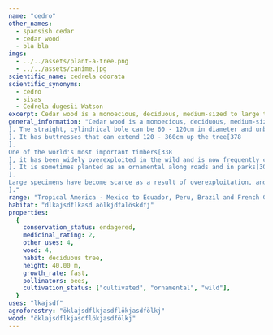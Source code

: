 ```yaml
---
name: "cedro"
other_names:
  - spansish cedar
  - cedar wood
  - bla bla
imgs:
  - ../../assets/plant-a-tree.png
  - ../../assets/canime.jpg
scientific_name: cedrela odorata
scientific_synonyms:
  - cedro
  - sisas
  - Cedrela dugesii Watson
excerpt: Cedar wood is a monoecious, deciduous, medium-sized to large tree usually growing 30 -40 metres tall, exceptionally to 50 metres
general_information: "Cedar wood is a monoecious, deciduous, medium-sized to large tree usually growing 30 -40 metres tall, exceptionally to 50 metres[303
]. The straight, cylindrical bole can be 60 - 120cm in diameter and unbranched for 15 - 24 metres[378
]. It has buttresses that can extend 120 - 360cm up the tree[378
].
One of the world's most important timbers[338
], it has been widely overexploited in the wild and is now frequently cultivated as a plantation tree for its valuable timber, especially in the Americas and Africa[303
]. It is sometimes planted as an ornamental along roads and in parks[303
].
Large specimens have become scarce as a result of overexploitation, and therefore the tree has been listed as 'Endangered' in the IUCN Red List of Threatened Species(2009)[338
]."
range: "Tropical America - Mexico to Ecuador, Peru, Brazil and French Guyana and the Caribbean."
habitat: "dlkajsdflkasd aölkjdfalöskdfj"
properties:
  {
    conservation_status: endagered,
    medicinal_rating: 2,
    other_uses: 4,
    wood: 4,
    habit: deciduous tree,
    height: 40.00 m,
    growth_rate: fast,
    pollinators: bees,
    cultivation_status: ["cultivated", "ornamental", "wild"],
  }
uses: "lkajsdf"
agroforestry: "öklajsdflkjasdflökjasdfölkj"
wood: "öklajsdflkjasdflökjasdfölkj"
---
```

